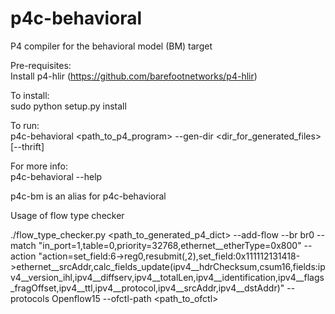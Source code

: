 p4c-behavioral
========

P4 compiler for the behavioral model (BM) target

Pre-requisites:  
Install p4-hlir (https://github.com/barefootnetworks/p4-hlir)

To install:  
sudo python setup.py install

To run:  
p4c-behavioral \<path_to_p4_program\> --gen-dir \<dir_for_generated_files\> [--thrift]  

For more info:  
p4c-behavioral --help  

p4c-bm is an alias for p4c-behavioral


Usage of flow type checker

./flow_type_checker.py <path_to_generated_p4_dict> --add-flow --br br0 --match "in_port=1,table=0,priority=32768,ethernet__etherType=0x800" --action "action=set_field:6->reg0,resubmit(,2),set_field:0x111112131418->ethernet__srcAddr,calc_fields_update(ipv4__hdrChecksum,csum16,fields:ipv4__version_ihl,ipv4__diffserv,ipv4__totalLen,ipv4__identification,ipv4__flags_fragOffset,ipv4__ttl,ipv4__protocol,ipv4__srcAddr,ipv4__dstAddr)" --protocols Openflow15 --ofctl-path <path_to_ofctl>
